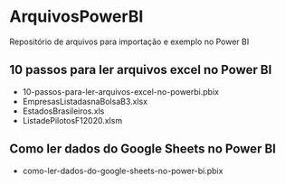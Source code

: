 # ArquivosPowerBI
Repositório de arquivos para importação e exemplo no Power BI

## 10 passos para ler arquivos excel no Power BI

<ul>
<li>10-passos-para-ler-arquivos-excel-no-powerbi.pbix</li>
<li>EmpresasListadasnaBolsaB3.xlsx</li>
<li>EstadosBrasileiros.xls</li>
<li>ListadePilotosF12020.xlsm</li>
</ul>
  
## Como ler dados do Google Sheets no Power BI

<ul>
<li>como-ler-dados-do-google-sheets-no-power-bi.pbix</li>
</ul>

